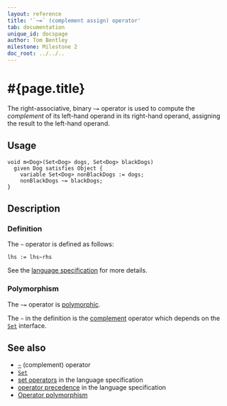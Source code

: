 ```yaml
---
layout: reference
title: '`~=` (complement assign) operator'
tab: documentation
unique_id: docspage
author: Tom Bentley
milestone: Milestone 2
doc_root: ../../..
---
```


# #{page.title}

The right-associative, binary `~=` operator is used to compute the 
*complement* of its left-hand operand in its right-hand operand, assigning the 
result to the left-hand operand. 

## Usage 

<!-- check:none -->
    void m<Dog>(Set<Dog> dogs, Set<Dog> blackDogs) 
      given Dog satisfies Object {
        variable Set<Dog> nonBlackDogs := dogs;
        nonBlackDogs ~= blackDogs;
    }

## Description


### Definition

The `~` operator is defined as follows:

<!-- check:none -->
    lhs := lhs~rhs

See the [language specification](#{page.doc_root}/#{site.urls.spec_relative}#sets) for 
more details.

### Polymorphism

The `~=` operator is [polymorphic](#{page.doc_root}/reference/operator/operator-polymorphism).

The `~` in the definition is the [complement](../complement) operator 
which depends on the [`Set`](#{page.doc_root}/api/ceylon/language/interface_Set.html) interface.

## See also

* [`~`](../complement) (complement) operator
* [`Set`](#{page.doc_root}/api/ceylon/language/interface_Set.html)
* [set operators](#{page.doc_root}/#{site.urls.spec_relative}#sets) in the 
  language specification
* [operator precedence](#{page.doc_root}/#{site.urls.spec_relative}#operatorprecedence) in the 
  language specification
* [Operator polymorphism](#{page.doc_root}/tour/language-module/#operator_polymorphism) 

